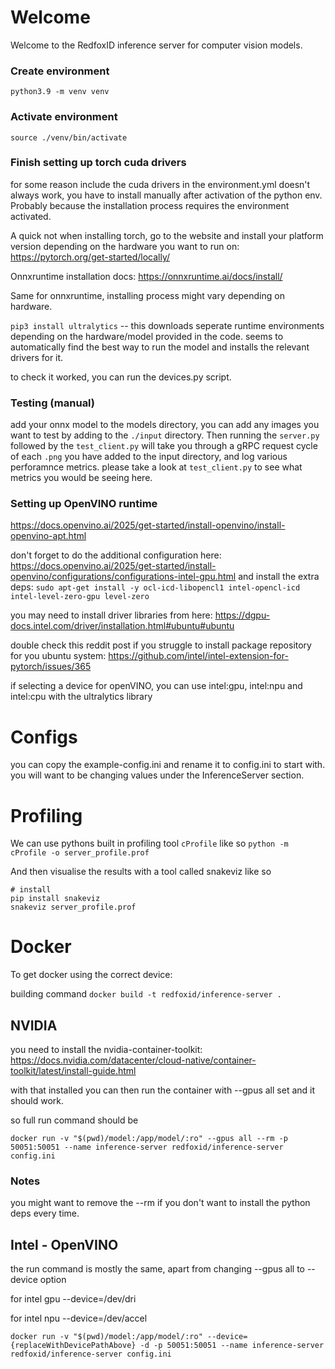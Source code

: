 # Welcome
Welcome to the RedfoxID inference server for computer vision models.

### Create environment
`python3.9 -m venv venv`

### Activate environment
`source ./venv/bin/activate`

### Finish setting up torch cuda drivers
for some reason include the cuda drivers in the environment.yml doesn't always work, you have to install manually after activation of the python env. Probably because the installation process requires the environment activated.

A quick not when installing torch, go to the website and install your platform version depending on the hardware you want to run on:
https://pytorch.org/get-started/locally/

Onnxruntime installation docs:
https://onnxruntime.ai/docs/install/

Same for onnxruntime, installing process might vary depending on hardware.

`pip3 install ultralytics` -- this downloads seperate runtime environments depending on the hardware/model provided in the code. seems to
automatically find the best way to run the model and installs the relevant drivers for it.

to check it worked, you can run the devices.py script.

### Testing (manual)
add your onnx model to the models directory, you can add any images you want to test by adding to the `./input` directory. Then running the `server.py` followed by the `test_client.py` will take you through a gRPC request cycle of each `.png` you have added to the input directory, and log various perforamnce metrics. please take a look at `test_client.py` to see what metrics you would be seeing here.


### Setting up OpenVINO runtime
https://docs.openvino.ai/2025/get-started/install-openvino/install-openvino-apt.html

don't forget to do the additional configuration here: https://docs.openvino.ai/2025/get-started/install-openvino/configurations/configurations-intel-gpu.html
and install the extra deps:
`sudo apt-get install -y ocl-icd-libopencl1 intel-opencl-icd intel-level-zero-gpu level-zero`

you may need to install driver libraries from here: https://dgpu-docs.intel.com/driver/installation.html#ubuntu#ubuntu

double check this reddit post if you struggle to install package repository for you ubuntu system: https://github.com/intel/intel-extension-for-pytorch/issues/365

if selecting a device for openVINO, you can use intel:gpu, intel:npu and intel:cpu with the ultralytics library

# Configs

you can copy the example-config.ini and rename it to config.ini to start with. you will want to be changing values
under the InferenceServer section.


# Profiling
We can use pythons built in profiling tool `cProfile` like so
`python -m cProfile -o server_profile.prof`

And then visualise the results with a tool called snakeviz like so
```
# install
pip install snakeviz
snakeviz server_profile.prof
```

# Docker
To get docker using the correct device:

building command
`docker build -t redfoxid/inference-server .`

## NVIDIA
you need to install the nvidia-container-toolkit: https://docs.nvidia.com/datacenter/cloud-native/container-toolkit/latest/install-guide.html

with that installed you can then run the container with --gpus all set and it should work.

so full run command should be

`docker run -v "$(pwd)/model:/app/model/:ro" --gpus all --rm -p 50051:50051 --name inference-server redfoxid/inference-server config.ini`

### Notes
you might want to remove the --rm if you don't want to install the python deps every time.


## Intel - OpenVINO
the run command is mostly the same, apart from changing --gpus all to --device option

for intel gpu
--device=/dev/dri

for intel npu
--device=/dev/accel

`docker run -v "$(pwd)/model:/app/model/:ro" --device={replaceWithDevicePathAbove} -d -p 50051:50051 --name inference-server redfoxid/inference-server config.ini`



